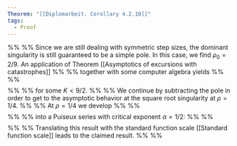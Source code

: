 ```yaml
---
Theorem: "[[Diplomarbeit. Corollary 4.2.10]]"
tags:
  - Proof
---
```

 %%
%%   Since we are still dealing with symmetric step sizes, the dominant singularity is still guaranteed to be a simple pole. In this case, we find $\rho_0 = 2/9$. An application of Theorem [[Asymptotics of excursions with catastrophes]] %%
%%   together with some computer algebra yields %%
%%   $$ %%
%%   [z^n] M_{\mathcal{M}_2}^\mathrm{alt}(z) = \frac{3}{4} \left(\frac{9}{2}\right)^n + o(K^n). %%
%%   $$ %%
%%   for some $K < 9/2$. %%
%%   We continue by subtracting the pole in order to get to the asymptotic behavior at the square root singularity at $\rho = 1/4$. %%
%%   At $\rho = 1/4$ we develop  %%
%%   $$ %%
%%     G(z) := M_{\mathcal{M}_2}^\mathrm{alt}(z) + \frac{1}{6} \left(z -\frac{2}{9}\right)^{-1} %%
%%   $$ %%
%%   into a Puiseux series with critical exponent $\alpha = 1/2$:  %%
%%   $$ %%
%%     G(z) = 6 - 8(1-4z)^{1/2}  + 46(1-4z) + \mathcal{O}\left((1-4z)^{3/2}\right). %%
%%   $$ %%
%%   Translating this result with the standard function scale [[Standard function scale]] leads to the claimed result. %%
%% 